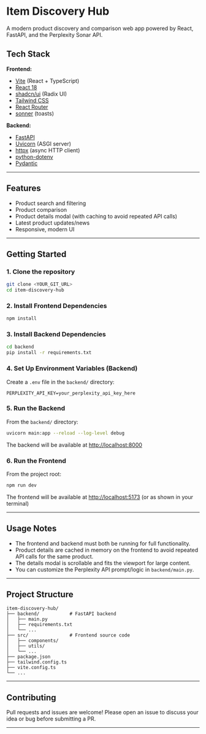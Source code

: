 # Item Discovery Hub

A modern product discovery and comparison web app powered by React, FastAPI, and the Perplexity Sonar API.

## Tech Stack

**Frontend:**
- [Vite](https://vitejs.dev/) (React + TypeScript)
- [React 18](https://react.dev/)
- [shadcn/ui](https://ui.shadcn.com/) (Radix UI)
- [Tailwind CSS](https://tailwindcss.com/)
- [React Router](https://reactrouter.com/)
- [sonner](https://sonner.emilkowal.ski/) (toasts)

**Backend:**
- [FastAPI](https://fastapi.tiangolo.com/)
- [Uvicorn](https://www.uvicorn.org/) (ASGI server)
- [httpx](https://www.python-httpx.org/) (async HTTP client)
- [python-dotenv](https://pypi.org/project/python-dotenv/)
- [Pydantic](https://docs.pydantic.dev/)

---

## Features
- Product search and filtering
- Product comparison
- Product details modal (with caching to avoid repeated API calls)
- Latest product updates/news
- Responsive, modern UI

---

## Getting Started

### 1. Clone the repository
```sh
git clone <YOUR_GIT_URL>
cd item-discovery-hub
```

### 2. Install Frontend Dependencies
```sh
npm install
```

### 3. Install Backend Dependencies
```sh
cd backend
pip install -r requirements.txt
```

### 4. Set Up Environment Variables (Backend)
Create a `.env` file in the `backend/` directory:
```
PERPLEXITY_API_KEY=your_perplexity_api_key_here
```

### 5. Run the Backend
From the `backend/` directory:
```sh
uvicorn main:app --reload --log-level debug
```
The backend will be available at [http://localhost:8000](http://localhost:8000)

### 6. Run the Frontend
From the project root:
```sh
npm run dev
```
The frontend will be available at [http://localhost:5173](http://localhost:5173) (or as shown in your terminal)

---

## Usage Notes
- The frontend and backend must both be running for full functionality.
- Product details are cached in memory on the frontend to avoid repeated API calls for the same product.
- The details modal is scrollable and fits the viewport for large content.
- You can customize the Perplexity API prompt/logic in `backend/main.py`.

---

## Project Structure

```
item-discovery-hub/
├── backend/           # FastAPI backend
│   ├── main.py
│   ├── requirements.txt
│   └── ...
├── src/               # Frontend source code
│   ├── components/
│   ├── utils/
│   └── ...
├── package.json
├── tailwind.config.ts
├── vite.config.ts
└── ...
```

---

## Contributing
Pull requests and issues are welcome! Please open an issue to discuss your idea or bug before submitting a PR.

---
